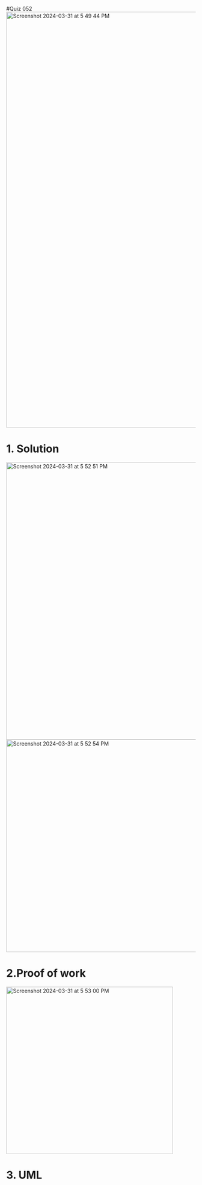 #Quiz 052
<img width="1102" alt="Screenshot 2024-03-31 at 5 49 44 PM" src="https://github.com/K-Schriber/Unit-4-Comp-Sci/assets/142757998/98ab27fe-d981-4b12-8517-23dc40077626">

# 1. Solution
<img width="735" alt="Screenshot 2024-03-31 at 5 52 51 PM" src="https://github.com/K-Schriber/Unit-4-Comp-Sci/assets/142757998/b2f6db20-8ac3-4d3e-998d-696f85dbb146">

<img width="563" alt="Screenshot 2024-03-31 at 5 52 54 PM" src="https://github.com/K-Schriber/Unit-4-Comp-Sci/assets/142757998/9d7e6bcc-308f-4198-8a34-c0b1720245de">

# 2.Proof of work
<img width="443" alt="Screenshot 2024-03-31 at 5 53 00 PM" src="https://github.com/K-Schriber/Unit-4-Comp-Sci/assets/142757998/b8513b82-0c5b-4b40-b07a-40bf21574344">


# 3. UML


